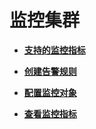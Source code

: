 # 监控集群<a name="css_01_0041"></a>

-   **[支持的监控指标](支持的监控指标.md)**  

-   **[创建告警规则](创建告警规则.md)**  

-   **[配置监控对象](配置监控对象.md)**  

-   **[查看监控指标](查看监控指标.md)**  


